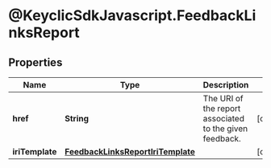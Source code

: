 # @KeyclicSdkJavascript.FeedbackLinksReport

## Properties
Name | Type | Description | Notes
------------ | ------------- | ------------- | -------------
**href** | **String** | The URI of the report associated to the given feedback. | [optional] 
**iriTemplate** | [**FeedbackLinksReportIriTemplate**](FeedbackLinksReportIriTemplate.md) |  | [optional] 


